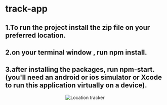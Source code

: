 # track-app

## 1.To run the project install the zip file on your preferred location.
## 2.on your terminal window , run npm install.
## 3.after installing the packages, run npm-start. (you'll need an android or ios simulator or Xcode to run this application virtually on a device).

<p align="center">
  <img src="https://miro.medium.com/max/658/1*2Nha7uGKIJkGorDmgh2qLA.gif" alt="Location tracker"/>
</p>
